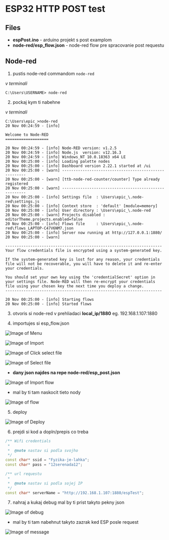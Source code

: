 # ESP32 HTTP POST test
## Files
* **espPost.ino** - arduino projekt s post examplom
* **node-red/esp_flow.json** - node-red flow pre spracovanie post requestu

## Node-red
1. pustis node-red commandom `node-red`

*v terminali*
```
C:\Users\USERNAME> node-red
```

2. pockaj kym ti nabehne

*v terminali*
```
C:\Users\epic_>node-red
20 Nov 00:24:59 - [info]

Welcome to Node-RED
===================

20 Nov 00:24:59 - [info] Node-RED version: v1.2.5
20 Nov 00:24:59 - [info] Node.js  version: v12.16.3
20 Nov 00:24:59 - [info] Windows_NT 10.0.18363 x64 LE
20 Nov 00:25:00 - [info] Loading palette nodes
20 Nov 00:25:00 - [info] Dashboard version 2.22.1 started at /ui
20 Nov 00:25:00 - [warn] ------------------------------------------------------
20 Nov 00:25:00 - [warn] [ttb-node-red-counter/counter] Type already registered
20 Nov 00:25:00 - [warn] ------------------------------------------------------
20 Nov 00:25:00 - [info] Settings file  : \Users\epic_\.node-red\settings.js
20 Nov 00:25:00 - [info] Context store  : 'default' [module=memory]
20 Nov 00:25:00 - [info] User directory : \Users\epic_\.node-red
20 Nov 00:25:00 - [warn] Projects disabled : editorTheme.projects.enabled=false
20 Nov 00:25:00 - [info] Flows file     : \Users\epic_\.node-red\flows_LAPTOP-C47V6NM7.json
20 Nov 00:25:00 - [info] Server now running at http://127.0.0.1:1880/
20 Nov 00:25:00 - [warn]

---------------------------------------------------------------------
Your flow credentials file is encrypted using a system-generated key.

If the system-generated key is lost for any reason, your credentials
file will not be recoverable, you will have to delete it and re-enter
your credentials.

You should set your own key using the 'credentialSecret' option in
your settings file. Node-RED will then re-encrypt your credentials
file using your chosen key the next time you deploy a change.
---------------------------------------------------------------------

20 Nov 00:25:00 - [info] Starting flows
20 Nov 00:25:00 - [info] Started flows
```

3. otvoris si node-red v prehliadaci **local_ip/1880** eg. 192.168.1.107:1880

4. importujes si esp_flow.json

![Image of Menu](https://raw.githubusercontent.com/vtothsvk/espPost/main/images/menu.png)

![Image of Import](https://raw.githubusercontent.com/vtothsvk/espPost/main/images/import.png)

![Image of Click select file](https://raw.githubusercontent.com/vtothsvk/espPost/main/images/click_select.png)

![Image of Select file](https://raw.githubusercontent.com/vtothsvk/espPost/main/images/select_file.png)

* **dany json najdes na repe node-red/esp_post.json**

![Image of Import flow](https://raw.githubusercontent.com/vtothsvk/espPost/main/images/import_file.png)

* mal by ti tam naskocit tieto nody

![Image of flow](https://raw.githubusercontent.com/vtothsvk/espPost/main/images/flow.png)

5. deploy

![Image of Deploy](https://raw.githubusercontent.com/vtothsvk/espPost/main/images/deploy.png)

6. prejdi si kod a dopln/prepis co treba

```C++
/** Wifi credentials
 * 
 *  @note nastav si podla svojho
 */
const char* ssid = "Fyzika-je-lahka";
const char* pass = "12serenada12";

/** url requestu
 * 
 *  @note nastav si podla sojej IP
 */
const char* serverName = "http://192.168.1.107:1880/espTest";
```

7. nahraj a kukaj debug mal by ti prist takyto pekny json

![Image of debug](https://raw.githubusercontent.com/vtothsvk/espPost/main/images/debug.png)

* mal by ti tam nabehnut takyto zazrak ked ESP posle request

![Image of message](https://raw.githubusercontent.com/vtothsvk/espPost/main/images/payload.png)
